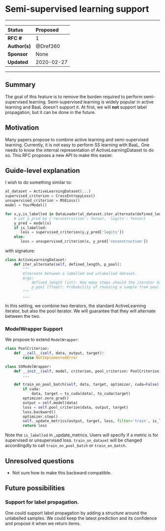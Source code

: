 # Semi-supervised learning support

---
| Status        | Proposed       |
:-------------- |:---------------------------------------------------- |
| **RFC #**     | 1|
| **Author(s)** | @Dref360 |
| **Sponsor**   | None                 |
| **Updated**   | 2020-02-27                                           |


---

## Summary
The goal of this feature is to remove the burden required to perform semi-supervised learning.
Semi-supervised learning is widely popular in active learning and BaaL doesn't support it.
At first, we will **not** support label propagation, but it can be done in the future.

## Motivation

Many papers propose to combine active learning and semi-supervised learning. Currently, it is not easy to perform SS learning with BaaL. One needs to know the internal representation of ActiveLearningDataset to do so.
This RFC proposes a new API to make this easier.


## Guide-level explanation
 
I wish to do something similar to:
```python
al_dataset = ActiveLearningDataset(...)
supervised_criterion = CrossEntropyLoss()
unsupervised_criterion = MSELoss()
model = YourModel()

for x,y,is_labelled in DataLoader(al_dataset.iter_alternate(defined_length=55, p_pool=0.1), ...):
    # Let y_pred be {'reconstruction': Tensor, 'logits': Tensor}
    y_pred = model(x)
    if is_labelled:
	   loss = supervised_criterion(y,y_pred['logits'])
    else:
       loss = unsupervised_criterion(x, y_pred['reconstruction'])

```

with signature:

```python
class ActiveLearningDataset:
    def iter_alternate(self, defined_length, p_pool):
        """
        Alternate between a labelled and unlabelled dataset.
        Args:
            defined_length (int): How many steps should the iterator hold.
            p_pool (float): Probability of choosing a sample from pool.
        """
        ...
```


In this setting, we combine two iterators, the standard ActiveLearning iterator,
 but also the pool iterator.
  We will guarantee that they will alternate between the two.
  
### ModelWrapper Support
 

We propose to extend `ModelWrapper`:

```python
class PoolCriterion:
    def __call__(self, data, output, target):
        raise NotImplementedError

class SSModelWrapper:
    def __init__(self, model, criterion, pool_criterion: PoolCriterion):
        ... 

    def train_on_pool_batch(self, data, target, optimizer, cuda=False):
        if cuda:
            data, target = to_cuda(data), to_cuda(target)
        optimizer.zero_grad()
        output = self.model(data)
        loss = self.pool_criterion(data, output, target)
        loss.backward()
        optimizer.step()
        self._update_metrics(output, target, loss, filter='train', is_labelled=False)
        return loss
```

Note the `is_labelled` in _update_metrics. Users will specify if a metric is for supervised or unsupervised loss.
`train_on_dataset` will be changed accordingdly to call `train_on_pool_batch` or `train_on_batch`.

## Unresolved questions

* Not sure how to make this backward compatible.

## Future possibilities

### Support for label propagation.
One could support label propagation by adding a structure around the unlabelled samples.
We could keep the latest prediction and its confidence and propose it when we return items.
